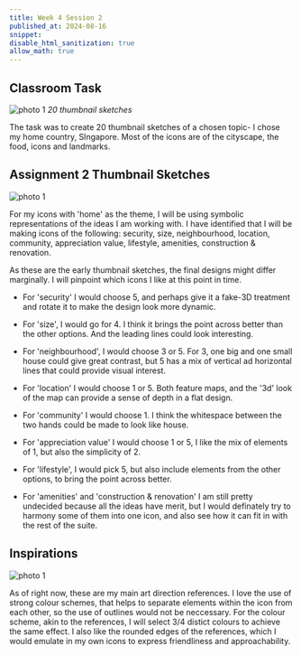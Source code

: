 ```yaml
---
title: Week 4 Session 2
published_at: 2024-08-16
snippet: 
disable_html_sanitization: true
allow_math: true
---
```


## Classroom Task
![photo 1](photos/19.jpg)
*20 thumbnail sketches*

The task was to create 20 thumbnail sketches of a chosen topic- I chose my home country, SIngapore. Most of the icons are of the cityscape, the food, icons and landmarks.


## Assignment 2 Thumbnail Sketches

![photo 1](photos/21.png)

For my icons with 'home' as the theme, I will be using symbolic representations of the ideas I am working with. I have identified that I will be making icons of the following: security, size, neighbourhood, location, community, appreciation value, lifestyle, amenities, construction & renovation.

As these are the early thumbnail sketches, the final designs might differ marginally. I will pinpoint which icons I like at this point in time. 

- For 'security' I would choose 5, and perhaps give it a fake-3D treatment and rotate it to make the design look more dynamic.

- For 'size', I would go for 4. I think it brings the point across better than the other options. And the leading lines could look interesting.

- For 'neighbourhood', I would choose 3 or 5. For 3, one big and one small house could give great contrast, but 5 has a mix of vertical ad horizontal lines that could provide visual interest.

- For 'location' I would choose 1 or 5. Both feature maps, and the '3d' look of the map can provide a sense of depth in a flat design.

- For 'community' I would choose 1. I think the whitespace between the two hands could be made to look like house.

- For 'appreciation value' I would choose 1 or 5, I like the mix of elements of 1, but also the simplicity of 2.

- For 'lifestyle', I would pick 5, but also include elements from the other options, to bring the point across better.

- For 'amenities' and 'construction & renovation' I am still pretty undecided because all the ideas have merit, but I would definately try to harmony some of them into one icon, and also see how it can fit in with the rest of the suite.


## Inspirations
![photo 1](photos/22.png)

As of right now, these are my main art direction references. I love the use of strong colour schemes, that helps to separate elements within the icon from each other, so the use of outlines would not be neccessary. For the colour scheme, akin to the references, I will select 3/4 distict colours to achieve the same effect. I also like the rounded edges of the references, which I would emulate in my own icons to express friendliness and approachability.


 